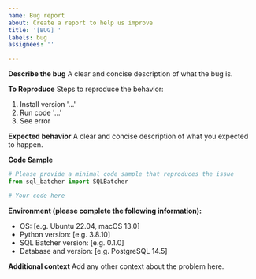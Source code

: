 ```yaml
---
name: Bug report
about: Create a report to help us improve
title: '[BUG] '
labels: bug
assignees: ''

---
```


**Describe the bug**
A clear and concise description of what the bug is.

**To Reproduce**
Steps to reproduce the behavior:
1. Install version '...'
2. Run code '...'
3. See error

**Expected behavior**
A clear and concise description of what you expected to happen.

**Code Sample**
```python
# Please provide a minimal code sample that reproduces the issue
from sql_batcher import SQLBatcher

# Your code here
```

**Environment (please complete the following information):**
 - OS: [e.g. Ubuntu 22.04, macOS 13.0]
 - Python version: [e.g. 3.8.10]
 - SQL Batcher version: [e.g. 0.1.0]
 - Database and version: [e.g. PostgreSQL 14.5]

**Additional context**
Add any other context about the problem here.
